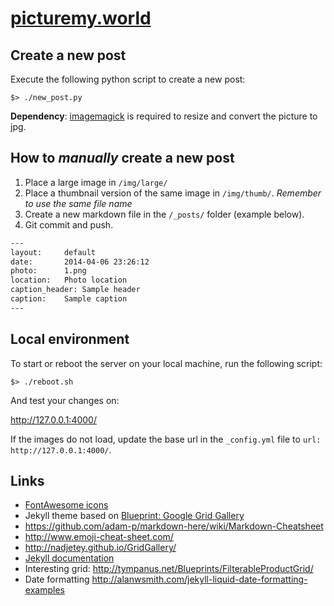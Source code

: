# [picturemy.world](http://picturemy.world)

## Create a new post

Execute the following python script to create a new post:

```
$> ./new_post.py
```

**Dependency**: [imagemagick](http://www.imagemagick.org/script/index.php) is required to resize and convert the picture to jpg.

## How to _manually_ create a new post

1. Place a large image in `/img/large/`
2. Place a thumbnail version of the same image in `/img/thumb/`. _Remember to use the same file name_
3. Create a new markdown file in the `/_posts/` folder (example below).
4. Git commit and push.

```txt
---
layout: 	default
date:   	2014-04-06 23:26:12
photo: 		1.png
location: 	Photo location
caption_header: Sample header
caption: 	Sample caption
---
```

## Local environment

To start or reboot the server on your local machine, run the following script:

```
$> ./reboot.sh
```

And test your changes on:

http://127.0.0.1:4000/

If the images do not load, update the base url in the `_config.yml` file to `url: http://127.0.0.1:4000/`.

## Links

- [FontAwesome icons](http://fontawesome.io/)
- Jekyll theme based on [Blueprint: Google Grid Gallery](http://tympanus.net/codrops/?p=18699)
- https://github.com/adam-p/markdown-here/wiki/Markdown-Cheatsheet
- http://www.emoji-cheat-sheet.com/
- http://nadjetey.github.io/GridGallery/
- [Jekyll documentation](http://jekyllrb.com/)
- Interesting grid: http://tympanus.net/Blueprints/FilterableProductGrid/
- Date formatting http://alanwsmith.com/jekyll-liquid-date-formatting-examples
